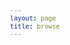 ```yaml
---
layout: page
title: browse
---
```


<div id="search-interface"></div>

<div id="list"></div>

<style>
	body {font: 400 12px/1.25 -apple-system,BlinkMacSystemFont,"Segoe UI",Roboto,Helvetica,Arial,sans-serif,"Apple Color Emoji","Segoe UI Emoji","Segoe UI Symbol"}
	h1 { font-size: 40px; }
	th { text-align: left; }
	table.browse { min-width: 1000px; white-space: nowrap;}
	table.browse { margin-left: auto; margin-right: auto; } /* center table */
	table.browse { border-collapse: collapse; } /* don't put gaps between cells */
	table.browse th { background:skyblue; }
	table.browse td, table.browse th { padding-left: 2px; padding-top: 2px; padding: 2px}
	table.browse tr:hover { background:#ff000011; }
	a { text-decoration: none; }
	#search-interface { margin-bottom: 30px; }
	.wrapper {margin-left: 10px;}
</style>

<script>
// vim: ts=3:nowrap

let METADATA = [];
let INDEX_id         	  = "ID";
let INDEX_composer    	  = "Composer";
let INDEX_title       	  = "Title";
let INDEX_genre      	  = "Genre";
let INDEX_voice      	  = "Voices";
let INDEX_text            = "Texted";
let INDEX_firstsourcedate = "First Source Date";
let INDEX_firstsource 	  = "First Source";
let INDEX_RISMlink 	  	  = "RISM Source Link";
let INDEX_DIAMMlink	  	  = "DIAMM source link";

document.addEventListener("DOMContentLoaded", function () {
	// var id = "AKfycbybB9k5Omv7Fv_e5qpLyjPXwZgJbRxSk4Fn9ZgXp3Nl7sR9JTSac-yauOKKK4aldNo48Q";
	// var url = `https://script.google.com/macros/s/${id}/exec`;

	METADATA = {% include_relative browse.json %};

	//fetch(url)
	//.then((response) => response.json())
	//.then((data) => {
	//	METADATA = data;
		buildSearchInterface(METADATA, "#search-interface");
		displayBrowseTable(METADATA, "#list"); 
	//})
	//.catch((error) => console.error("Error downloading metadata: ", error));

});

//////////////////////////////
//
// buildSearchInterface --
//

function buildSearchInterface(data, selector) {
	if (!selector) {
		selector = "#search-interface";
	}
	let element = document.querySelector(selector);
	if (!element) {
		console.error(`Error: cannot find ${selector} element to create search interface`);
		return;
	}
	let output = "";
	output += buildComposerSelect(data);
	output += buildVoiceSelect(data);
	output += buildTextSelect(data);
	output += buildYearSelect(data);
	output += buildGenreSelect(data);
	output += buildSourceSelect(data);
	element.innerHTML = output;
}



//////////////////////////////
//
// displayBrowseTable --
//

function displayBrowseTable(data, selector) {
	if (!selector) {
		selector = "#list";
	}
	let element = document.querySelector(selector);
	if (!element) {
		console.error(`Error: cannot find ${selector} element to display work table`);
		return;
	}
	let headings = [INDEX_composer, INDEX_title, INDEX_genre, INDEX_voice, INDEX_firstsource, INDEX_firstsourcedate];
	let contents = "";
	contents += "<table class='browse'>\n";
	contents += "<thead>\n";
	contents += makeTableHeader(headings);
	contents += "</thead>\n";
	contents += "<tbody>\n";
	contents += makeTableBody(headings, data);
	contents += "</tbody>\n";
	contents += "</table>\n";
	element.innerHTML = contents;
}

//////////////////////////////
//
// makeTableHeader -- Generate HTML content for browse table header.
//

function makeTableHeader(headings) {
	let output = `<th>${headings.join("</th><th>")}</th>\n`;
	return output;
}



//////////////////////////////
//
// makeTableBody -- Generate HTML content for browse table's body.
//

function makeTableBody(headings, data) {
	let output = "";
	for (let i=0; i<data.length; i++) {
		let entry = data[i];
		output += "<tr>";
				for (let i=0; i<headings.length; i++) {
			let value = "";
			if (typeof entry[headings[i]] !== "undefined") {
				value = entry[headings[i]];
			}
			output += "<td>";
			if (headings[i] == INDEX_title) {
				let title = getTitle(entry);
				let scoreURL = getScoreURL(entry);
				output += `<a target="_blank" href=${scoreURL}>${title}</a>`;
			}

			else if (headings[i] == INDEX_firstsource) {
				let url = getSource(entry);
				let sourcevalue = value;
				output += `<a target="_blank" href="${url}">${sourcevalue}</a>`;
			}
			else {
				output += value;
			}
			output += "</td>";
		}
		output += "</tr>\n";
	}
	return output;
}

			

//////////////////////////////
//
// getTitle -- Generate Title + Subtitle 
//

function getTitle(entry) {
	let title = "";
	if (typeof entry["Title"] !== "undefined") {
		title = entry["Title"];
	}
	let subtitle = "";
	if (typeof entry["Subtitle"] !== "undefined") {
		subtitle = entry["Subtitle"];
	}
	if (!subtitle.match(/^\s*$/)) {
		if (!title.match(/^\s*$/)) {
			return `${title}, ${subtitle}`;
		} else {
			return `${subtitle}`;
		}
	}
	if (title.match(/^\s*$/)) {
		return "";
	} else {
		return title;
	}
}


//////////////////////////////
//
// getScoreURL -- Generate URL
//

function getScoreURL(entry) {
	let ID = "";
	if (typeof entry["ID"] !== "undefined") {
		ID = entry["ID"];
		let url = `"/work?id=${ID}"`;
		return url;
	}
	return "";
}


//////////////////////////////
//
// getSource -- Generate a source link based on "DIAMM Source Link" or "RISM Source Link".
//

function getSource(entry) {
	let diammurl = "";
	if (typeof entry["DIAMM Source Link"] !== "undefined") {
		diammurl = entry["DIAMM Source Link"];
	}
	if (!diammurl.match(/^https?:\/\/.*diamm\.ac\.uk\//)) {
		if (diammurl) {
			console.warn("DIAMM URL is invalid:", diammurl);
		}
		diammurl = "";
	}

	let rismurl = "";
	if (typeof entry["RISM Source Link"] !== "undefined") {
		rismurl = entry["RISM Source Link"];
	}
	if (!rismurl.match(/^https?:\/\/rism\.online\//)) {
		if (rismurl) {
			console.warn("RISM URL is invalid:", rismurl);
		}
		rismurl = "";
	}

	if (!diammurl && !rismurl) {
		console.error("Cannot find DIAMM or RISM source link in", entry);
		return "";
	}


	if (diammurl) {
		let text = "DIAMM";
		let matches = diammurl.match(/diamm\.ac\.uk\/sources\/(.*?)\//);
		if (matches) {
			text += ` ${matches[1]}`;
		}
		return diammurl;
	}

	if (rismurl) {
		let text = "RISM";
		let matches = rismurl.match(/opac\.rism\.info\/search\?.*id=(\d+)/);
		if (matches) {
			text += ` ${matches[1]}`;
		}
		return rismurl;
	}

	return "";
}

//////////////////////////////
//
// buildComposerSelect --
//

function buildComposerSelect(data) {
	let counter = {};
	let sum = data.length;
	for (let i=0; i<sum; i++) {
		let entry = data[i];
		let composer = entry[INDEX_composer];
		if (!composer) {
			console.error("WARNING: ", entry, " DOES NOT HAVE A COMPOSER");
			continue;
		}
		counter[composer] = (counter[composer] === undefined) ? 1 : counter[composer] + 1;
	}
	
	let clist = Object.keys(counter).sort();
	clist.sort((a, b) => a.toLowerCase().localeCompare(b.toLowerCase()));
	let composerCount = clist.length;
	let output = "<select class='composer' onchange='doSearch()'>\n";
	output += `<option value="">Any composers [${composerCount}]</option>`;
	for (let i=0; i<clist.length; i++) {
		let name = clist[i];
		let count = counter[clist[i]];
		output += `<option value="${name}">${name} (${count})</option>`;
	}
	output += "</select>\n";
	return output;
}


//////////////////////////////
//
// buildGenreSelect --
//

function buildGenreSelect(data) {
	let counter = {};
	let sum = data.length;
	for (let i=0; i<sum; i++) {
		let entry = data[i];
		let genre = entry[INDEX_genre];
		if (!genre) {
			console.error("WARNING: ", entry, " DOES NOT HAVE A GENRE");
			continue;
		}
		counter[genre] = (counter[genre] === undefined) ? 1 : counter[genre] + 1;
	}

	let glist = Object.keys(counter).sort();
	let genreCount = glist.length;
	let output = "<select class='genre' onchange='doSearch()'>\n";
	output += `<option value="">Any genre [${genreCount}]</option>`;
	for (let i=0; i<glist.length; i++) {
		let name = glist[i];
		let count = counter[glist[i]];
		output += `<option value="${name}">${name} (${count})</option>`;
	}
	output += "</select>\n";
	return output;
}


//////////////////////////////
//
// buildSourceSelect --
//

function buildSourceSelect(data) {
	let counter = {};
	let sum = data.length;
	for (let i=0; i<sum; i++) {
		let entry = data[i];
		let source = entry[INDEX_firstsource];
		if (!source) {
			console.error("WARNING: ", entry, " DOES NOT HAVE A SOURCE");
			continue;
		}
		counter[source] = (counter[source] === undefined) ? 1 : counter[source] + 1;
	}

	let slist = Object.keys(counter).sort();
	let sourceCount = slist.length;
	let output = "<select class='source' onchange='doSearch()'>\n";
	output += `<option value="">Earliest source [${sourceCount}]</option>`;
	for (let i=0; i<slist.length; i++) {
		let name = slist[i];
		let count = counter[slist[i]];
		output += `<option value='${name}'>${name} (${count})</option>`;
	}
	output += "</select>\n";
	return output;
}


//////////////////////////////
//
// buildVoiceSelect --
//

function buildVoiceSelect(data) {
	let counter = {};
	let fileCount = data.length;
	for (let i=0; i<fileCount; i++) {
		let entry = data[i];
		let voice = entry[INDEX_voice];
		if (!voice) {
			console.error("WARNING: ", entry, " DOES NOT HAVE A VOICE COUNT");
			continue;
		}
		counter[voice] = (counter[voice] === undefined) ? 1 : counter[voice] + 1;
	}

	let vlist = Object.keys(counter).sort();
	let output = "<select class='voice' onchange='doSearch()'>\n";
	output += `<option value="">Any voice count</option>`;
	for (let i=0; i<vlist.length; i++) {
		let vcount = vlist[i];
		output += `<option value="${vcount}">${vcount}</option>`;
	}
	output += "</select>\n";
	return output;
}


//////////////////////////////
//
// buildTextSelect --
//

function buildTextSelect(data) {
	let counter = {};
	let fileCount = data.length;
	for (let i=0; i<fileCount; i++) {
		let entry = data[i];
		let text = entry[INDEX_text];
		if (!text) {
			console.error("WARNING: ", entry, " DOES NOT HAVE AN ENTRY AS TO WHETHER IT IS TEXTED");
			continue;
		}
		counter[text] = (counter[text] === undefined) ? 1 : counter[text] + 1;
	}

	let tlist = Object.keys(counter).sort();
	let output = "<select class='text' onchange='doSearch()'>\n";
	output += `<option value="">Texted?</option>`;
	for (let i=0; i<tlist.length; i++) {
		let tcount = tlist[i];
		output += `<option value="${tcount}">${tcount}</option>`;
	}
	output += "</select>\n";
	return output;
}


//////////////////////////////
//
// buildYearSelect --
//

function buildYearSelect(data) {
	let years = {};
	for (let entry of data) {
		let parameter = "First Source Exact Date";
		let year = entry[parameter];
		let matches = year.match(/(\d{4})/);
		if (matches) {
			digits = matches[1];
		} else {
			continue;
		}
		let circa = year.match(/~/) ? true : false;
		let tag = (circa ? "~" : "") + digits;
		if (typeof years[tag] !== "undefined") {
			years[tag]++;
		} else {
			years[tag] = 1;
		}
	}
	let keys = Object.getOwnPropertyNames(years);
	keys.sort((a, b) => {
		let yearA = a;
		let yearB = b;
		if (typeof yearA === "undefined") {
			return +1;
		}
		if (typeof yearB === "undefined") {
			return -1;
		}

		let matches;

		matches = yearA.match(/(\d{4})/);
		if (matches) {
			digitsA = matches[1];
		} else {
			return 1;
		}
		matches = yearB.match(/(\d{4})/);
		if (matches) {
			digitsB = matches[1];
		} else {
			return -1;
		}
	
		if (digitsA != digitsB) {
			return parseInt(digitsA) - parseInt(digitsB);
		}

		// years are the same, so sort by circa
		let circaA = false;
		let circaB = false;
		if (yearA.match(/~/)) {
			circaA = true;
		}
		if (yearB.match(/~/)) {
			circaB = true;
		}
		if (circaA) {
			return +1;
		}
		if (circaB) {
			return -1;
		}
		return 0;
	});
	let yearCount = keys.length;

	let output = "";
	output += "<select class='year' onchange='doSearch()'>\n";
	output += `<option value=''>Any year [${yearCount}]</options>`;
	for (let year of keys) {
		if (!year.match(/~/)) {
			output += `<option value="${year}">&nbsp;&nbsp;&thinsp;${year} (${years[year]})</option>`;
		} else {
			output += `<option value="${year}">${year} (${years[year]})</option>`;
		}
	}
	output += "</select>";
	return output;

}


//////////////////////////////
//
// doSearch --
//

function doSearch(data) {
	if (!data) {
		data = METADATA;
	}

	let searchInterface = document.querySelector("#search-interface");
	if (!searchInterface) {
		console.log("Problem finding search interface");
		return;
	}

	let composerField = searchInterface.querySelector("select.composer");
	if (!composerField) {
		console.log("Problem finding composer field in search interface");
		return;
	}
	let composerQuery = composerField.value;

	let genreField = searchInterface.querySelector("select.genre");
	if (!genreField) {
		console.log("Problem finding composer field in search interface");
		return;
	}
	let genreQuery = genreField.value;

	let sourceField = searchInterface.querySelector("select.source");
	if (!sourceField) {
		console.log("Problem finding source field in search interface");
		return;
	}
	let sourceQuery = sourceField.value;

	let voiceField = searchInterface.querySelector("select.voice");
	if (!voiceField) {
		console.log("Problem finding voice-count field in search interface");
		return;
	}
	let voiceQuery = voiceField.value;

	let textField = searchInterface.querySelector("select.text");
	if (!textField) {
		console.log("Problem finding text field in search interface");
		return;
	}
	let textQuery = textField.value;

	let yearField = searchInterface.querySelector("select.year");
	if (!yearField) {
		console.log("Problem finding year field in search interface");
		return;
	}
	let yearQuery = yearField.value;

	if (composerQuery) {
		let tempdata = [];
		for (let i=0; i<data.length; i++) {
			let entry = data[i];
			let composer = entry[INDEX_composer];
			if (composer === composerQuery) {
				tempdata.push(entry);
			}
		}
		data = tempdata;
	}

	if (genreQuery) {
		let tempdata = [];
		for (let i=0; i<data.length; i++) {
			let entry = data[i];
			let genre = entry[INDEX_genre];
			if (genre === genreQuery) {
				tempdata.push(entry);
			}
		}
		data = tempdata;
	}

	if (sourceQuery) {
		let tempdata = [];
		for (let i=0; i<data.length; i++) {
			let entry = data[i];
			let source = entry[INDEX_firstsource];
			if (source === sourceQuery) {
				tempdata.push(entry);
			}
		}
		data = tempdata;
	}

	if (voiceQuery !== "") {
		let tempdata = [];
		for (let i=0; i<data.length; i++) {
			let entry = data[i];
			let voice = entry[INDEX_voice];
			if (voice == voiceQuery) {
				tempdata.push(entry);
			}
		}
		data = tempdata;
	}

	if (textQuery !== "") {
		let tempdata = [];
		for (let i=0; i<data.length; i++) {
			let entry = data[i];
			let text = entry[INDEX_text];
			if (text == textQuery) {
				tempdata.push(entry);
			}
		}
		data = tempdata;
	}

	if (yearQuery !== "") {
		let tempdata = [];
		for (let i=0; i<data.length; i++) {
			let entry = data[i];
			let year = entry[INDEX_firstsourcedate];
			if (year == yearQuery) {
				tempdata.push(entry);
			}
		}
		data = tempdata;
	}

	displayBrowseTable(data);
}

</script>